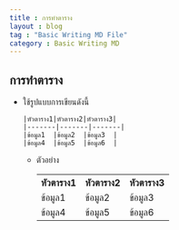 ```yaml
---
title : การทำตาราง
layout : blog
tag : "Basic Writing MD File"
category : Basic Writing MD
---
```

## การทำตาราง
 + ใช้รูปแบบการเขียนดังนี้
   ```
   |หัวตาราง1|หัวตาราง2|หัวตาราง3|
   |-------|-------|-------|
   |ข้อมูล1  |ข้อมูล2  |ข้อมูล3  |
   |ข้อมูล4  |ข้อมูล5  |ข้อมูล6  |
   ```
   + ตัวอย่าง
     <table>
      <tr>
       <th>หัวตาราง1</th>
       <th>หัวตาราง2</th>
       <th>หัวตาราง3</th>
      </tr>
      <tr>
       <td>ข้อมูล1</td>
       <td>ข้อมูล2</td>
       <td>ข้อมูล3</td>
      </tr>
      <tr>
       <td>ข้อมูล4</td>
       <td>ข้อมูล5</td>
       <td>ข้อมูล6</td>
      </tr>
     </table>




